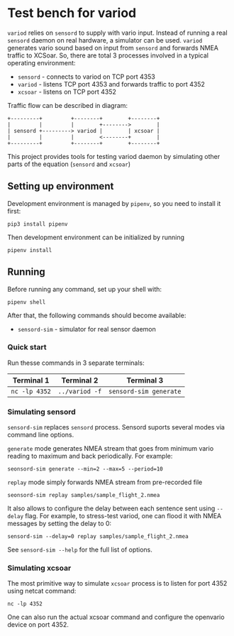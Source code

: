 # Test bench for variod

`variod` relies on `sensord` to supply with vario input. Instead of running a
real `sensord` daemon on real hardware, a simulator can be used. `variod`
generates vario sound based on input from `sensord` and forwards NMEA traffic
to XCSoar. So, there are total 3 processes involved in a typical operating
environment:

* `sensord` - connects to variod on TCP port 4353
* `variod` - listens TCP port 4353 and forwards traffic to port 4352
* `xcsoar` - listens on TCP port 4352

Traffic flow can be described in diagram:

```
+---------+         +--------+        +--------+
|         |         |        +-------->        |
| sensord +---------> variod |        | xcsoar |
|         |         |        <--------+        |
+---------+         +--------+        +--------+
```

This project provides tools for testing variod daemon by simulating other parts
of the equation (`sensord` and `xcsoar`)

## Setting up environment

Development environment is managed by `pipenv`, so you need to install it
first:

```
pip3 install pipenv
```

Then development environment can be initialized by running

```
pipenv install
```

## Running

Before running any command, set up your shell with:

```
pipenv shell
```

After that, the following commands should become available:

* `sensord-sim` - simulator for real sensor daemon

### Quick start

Run thesse commands in 3 separate terminals:

| Terminal 1    | Terminal 2     | Terminal 3             |
|---------------|----------------|------------------------|
| `nc -lp 4352` | `../variod -f` | `sensord-sim generate` |

### Simulating sensord

`sensord-sim` replaces `sensord` process. Sensord suports several modes via command line options.

`generate` mode generates NMEA stream that goes from minimum vario reading to
maximum and back periodically. For example:

```
seonsord-sim generate --min=2 --max=5 --period=10
```

`replay` mode simply forwards NMEA stream from pre-recorded file

```
seonsord-sim replay samples/sample_flight_2.nmea
```

It also allows to configure the delay between each sentence sent using
`--delay` flag.  For example, to stress-test variod, one can flood it with NMEA
messages by setting the delay to 0:

```
sensord-sim --delay=0 replay samples/sample_flight_2.nmea
```

See `sensord-sim --help` for the full list of options.

### Simulating xcsoar

The most primitive way to simulate `xcsoar` process is to listen for port 4352
using netcat command:

```
nc -lp 4352
```

One can also run the actual xcsoar command and configure the openvario device
on port 4352.